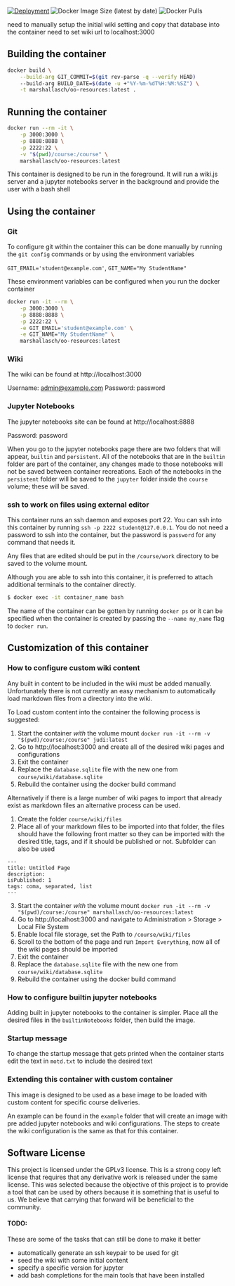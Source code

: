 [![Deployment](https://github.com/MarshallAsch/oo-resources/actions/workflows/deployment.yml/badge.svg)](https://github.com/MarshallAsch/oo-resources/actions/workflows/deployment.yml)
![Docker Image Size (latest by date)](https://img.shields.io/docker/image-size/marshallasch/oo-resources?style=plastic)
![Docker Pulls](https://img.shields.io/docker/pulls/marshallasch/oo-resources?style=plastic)

need to manually setup the initial wiki setting and copy that database into the container
need to set wiki url to localhost:3000


## Building the container

```bash
docker build \
    --build-arg GIT_COMMIT=$(git rev-parse -q --verify HEAD) 
    --build-arg BUILD_DATE=$(date -u +"%Y-%m-%dT%H:%M:%SZ") \
    -t marshallasch/oo-resources:latest .
```


## Running the container

```bash
docker run --rm -it \
    -p 3000:3000 \
    -p 8888:8888 \
    -p 2222:22 \
    -v "$(pwd)/course:/course" \
    marshallasch/oo-resources:latest
```

This container is designed to be run in the foreground.
It will run a wiki.js server and a jupyter notebooks server in the background and provide the user with a bash shell

## Using the container


### Git
To configure git within the container this can be done manually by running the `git config` commands or by using the environment variables

`GIT_EMAIL='student@example.com'`, `GIT_NAME="My StudentName"`

These environment variables can be configured when you run the docker container

```bash
docker run -it --rm \
    -p 3000:3000 \
    -p 8888:8888 \
    -p 2222:22 \
    -e GIT_EMAIL='student@example.com' \
    -e GIT_NAME="My StudentName" \
    marshallasch/oo-resources:latest
```

### Wiki

The wiki can be found at http://localhost:3000

Username: admin@example.com
Password: password


### Jupyter Notebooks

The jupyter notebooks site can be found at http://localhost:8888

Password: password

When you go to the jupyter notebooks page there are two folders that will appear, `builtin` and `persistent`.
All of the notebooks that are in the `builtin` folder are part of the container, any changes made to those notebooks will not be saved between container recreations.
Each of the notebooks in the `persistent` folder will be saved to the `jupyter` folder inside the `course` volume; these will be saved.

### ssh to work on files using external editor

This container runs an ssh daemon and exposes port 22. 
You can ssh into this container by running `ssh -p 2222 student@127.0.0.1`. 
You do not need a password to ssh into the container, but the password is `password` for any command that needs it.

Any files that are edited should be put in the `/course/work` directory to be saved to the volume mount. 


Although you are able to ssh into this container, it is preferred to attach additional terminals to the container directly.
```bash
$ docker exec -it container_name bash
```

The name of the container can be gotten by running `docker ps` or it can be specified when the container is created by passing the `--name my_name` flag to `docker run`.

## Customization of this container

### How to configure custom wiki content

Any built in content to be included in the wiki must be added manually.
Unfortunately there is not currently an easy mechanism to automatically load markdown files from a directory into the wiki. 

To Load custom content into the container the following process is suggested:

1. Start the container _with_ the volume mount `docker run -it --rm -v "$(pwd)/course:/course" judi:latest`
2. Go to http://localhost:3000 and create all of the desired wiki pages and configurations
3. Exit the container
4. Replace the `database.sqlite` file with the new one from `course/wiki/database.sqlite`
5. Rebuild the container using the docker build command

Alternatively if there is a large number of wiki pages to import that already exist as markdown files an alternative process can be used.

1. Create the folder `course/wiki/files`
2. Place all of your markdown files to be imported into that folder, the files should have the following front matter so they can be imported with the desired title, tags, and if it should be published or not. Subfolder can also be used
```
---
title: Untitled Page
description:
isPublished: 1
tags: coma, separated, list
---
```
3. Start the container _with_ the volume mount `docker run -it --rm -v "$(pwd)/course:/course" marshallasch/oo-resources:latest`
4. Go to http://localhost:3000 and navigate to Administration > Storage > Local File System
5. Enable local file storage, set the Path to `/course/wiki/files`
6. Scroll to the bottom of the page and run `Import Everything`, now all of the wiki pages should be imported
7. Exit the container
8. Replace the `database.sqlite` file with the new one from `course/wiki/database.sqlite`
9. Rebuild the container using the docker build command

### How to configure builtin jupyter notebooks

Adding built in jupyter notebooks to the container is simpler. 
Place all the desired files in the `builtinNotebooks` folder, then build the image.

### Startup message

To change the startup message that gets printed when the container starts edit the text in `motd.txt` to include the desired text

### Extending this container with custom container

This image is designed to be used as a base image to be loaded with custom content for specific course deliveries. 

An example can be found in the `example` folder that will create an image with pre added jupyter notebooks and wiki configurations.
The steps to create the wiki configuration is the same as that for this container. 

## Software License

This project is licensed under the GPLv3 license.
This is a strong copy left license that requires that any derivative work is released under the same license.
This was selected because the objective of this project is to provide a tool that can be used by others because it is something that is useful to us.
We believe that carrying that forward will be beneficial to the community.

#### TODO:

These are some of the tasks that can still be done to make it better

- automatically generate an ssh keypair to be used for git
- seed the wiki with some initial content
- specify a specific version for jupyter
- add bash completions for the main tools that have been installed
